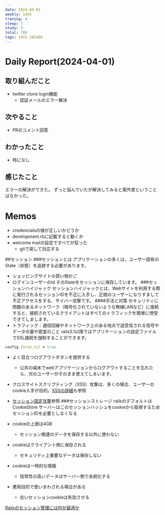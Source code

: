 ```yaml
---
date: 2024-04-01
weekly: 14th
traning: 4
sleep: 7
study: 3
total: 789
tags: 14th 202404
---
```

# Daily Report(2024-04-01)
## 取り組んだこと
- twitter clone login機能
	- 認証メールのエラー解決
## 次やること
- PRのコメント回答
## わかったこと
- 特になし
## 感じたこと
エラーの解決ができた。
ずっと悩んでいたが解決してみると案外堂ということはなかった。
# Memos
- credencialsの値が正しいかどうか
- development.rbに記載すると動くか
- welcome mailの設定ですべてが狂った
	- gitで戻して対応する

##セッション
###セッションとは
アプリケーションの多くは、ユーザー固有のState（状態）を追跡する必要があります。
- ショッピングサイトの買い物かご
- ログインユーザーのid
そのStateをセッションに保存しています。
###セッションハイジャック
セッションハイジャックとは、Webサイトを利用する際に発行されるセッションIDを不正に入手し、正規のユーザーになりすまして不正アクセスをする、サイバー攻撃です。
####手法と対策
セキュリティに問題のあるネットワーク（暗号化されていないような無線LANなど）に接続すると、接続されているクライアントはすべてのトラフィックを簡単に傍受できてしまします。
- トラフィック：通信回線やネットワーク上のある地点で送受信される信号やデータの量や密度のこと
rails3.1以降ではアプリケーションの設定ファイルでSSL接続を強制することができます。
```ruby:config\environments\production.rb
config.force_ssl = true
```
- よく目立つログアウトボタンを提供する
	- 公共の端末でwebアプリケーションからログアウトすることを忘れたら、次のユーザーがそのまま使えてしまいます。
- クロスサイトスクリプティング（XSS）攻撃は、多くの場合、ユーザーのcookie入手が目的。[XSSの詳細]()も参照
- [セッション固定攻撃]()参照
###セッションストレージ
railsのデフォルトはCookieStore
サーバーはこのセッションハッシュをcookieから取得するためセッションIDを必要としなくなる

- cookieの上限は4GB
	- セッション関連のデータを保存する以外に使わない
- cookieはクライアント側に保存される
	- セキュリティ上重要なデータは保存しない
- cookieは一時的な情報
	- 恒常性の高いデータはサーバー側で永続化する
- 悪用目的で使いまわされる場合がある
	- 古いセッションcookieは失効させる

[Railsのセッション管理には何が最適か](https://qiita.com/shota_matsukawa_ga/items/a21c5cf49a1de6c9561a)

###